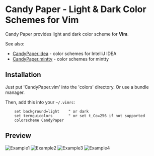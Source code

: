 Candy Paper - Light & Dark Color Schemes for Vim
================================================================================

Candy Paper provides light and dark color scheme for **Vim**.

See also: 
* [CandyPaper.idea](https://github.com/dfxyz/CandyPaper.idea) -
    color schemes for IntelliJ IDEA
* [CandyPaper.mintty](https://github.com/dfxyz/CandyPaper.idea) -
    color schemes for mintty

## Installation
Just put 'CandyPaper.vim' into the 'colors' directory. Or use a bundle manager.

Then, add this into your `~/.vimrc`:

```VimL
    set background=light    " or dark
    set termguicolors       " or set t_Co=256 if not supported
    colorscheme CandyPaper
```

## Preview
![Example1](https://raw.githubusercontent.com/dfxyz/CandyPaper.vim/screenshot/example1.png)
![Example2](https://raw.githubusercontent.com/dfxyz/CandyPaper.vim/screenshot/example2.png)
![Example3](https://raw.githubusercontent.com/dfxyz/CandyPaper.vim/screenshot/example3.png)
![Example4](https://raw.githubusercontent.com/dfxyz/CandyPaper.vim/screenshot/example4.png)
